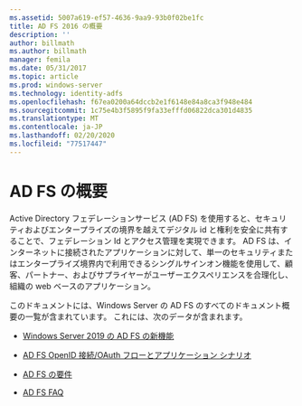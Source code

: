```yaml
---
ms.assetid: 5007a619-ef57-4636-9aa9-93b0f02be1fc
title: AD FS 2016 の概要
description: ''
author: billmath
ms.author: billmath
manager: femila
ms.date: 05/31/2017
ms.topic: article
ms.prod: windows-server
ms.technology: identity-adfs
ms.openlocfilehash: f67ea0200a64dccb2e1f6148e84a8ca3f948e484
ms.sourcegitcommit: 1c75e4b3f5895f9fa33efffd06822dca301d4835
ms.translationtype: MT
ms.contentlocale: ja-JP
ms.lasthandoff: 02/20/2020
ms.locfileid: "77517447"
---
```

# <a name="ad-fs-overview"></a>AD FS の概要

Active Directory フェデレーションサービス (AD FS) を使用すると、セキュリティおよびエンタープライズの境界を越えてデジタル id と権利を安全に共有することで、フェデレーション Id とアクセス管理を実現できます。 AD FS は、インターネットに接続されたアプリケーションに対して、単一のセキュリティまたはエンタープライズ境界内で利用できるシングルサインオン機能を使用して、顧客、パートナー、およびサプライヤーがユーザーエクスペリエンスを合理化し、組織の web ベースのアプリケーション。

このドキュメントには、Windows Server の AD FS のすべてのドキュメント概要の一覧が含まれています。 これには、次のデータが含まれます。
  
  
* [Windows Server 2019 の AD FS の新機能](../ad-fs/overview/whats-new-active-directory-federation-services-windows-server.md)  
  
* [AD FS OpenID 接続/OAuth フローとアプリケーション シナリオ](../ad-fs/overview/ad-fs-openid-connect-oauth-flows-scenarios.md) 

* [AD FS の要件](../ad-fs/overview/AD-FS-2016-Requirements.md)

* [AD FS FAQ](../ad-fs/overview/AD-FS-FAQ.md)

  
  

